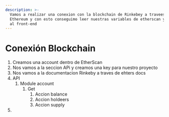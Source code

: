 ```yaml
---
description: >-
  Vamos a realizar una conexion con la blockchain de Rinkebey a travees de
  Ethereum y con esto conseguimo leer nuestras variables de etherscan y traerlas
  al front-end
---
```


# Conexión Blockchain



1. Creamos una account dentro de EtherScan
2. Nos vamos a la seccion APi y creamos una key para nuestro proyecto
3. Nos vamos a la documentacion Rinkeby a traves de ehters docs
4. API
   1. Module account
      1. Get&#x20;
         1. Accion balance
         2. Accion holdeers
         3. Accion supply
5.

